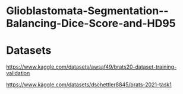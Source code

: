 # Glioblastomata-Segmentation--Balancing-Dice-Score-and-HD95

# Datasets

https://www.kaggle.com/datasets/awsaf49/brats20-dataset-training-validation

https://www.kaggle.com/datasets/dschettler8845/brats-2021-task1
